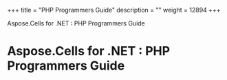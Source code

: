 +++
title = "PHP Programmers Guide" 
description = "" 
weight = 12894 
+++

Aspose.Cells for .NET : PHP Programmers Guide  

# Aspose.Cells for .NET : PHP Programmers Guide


